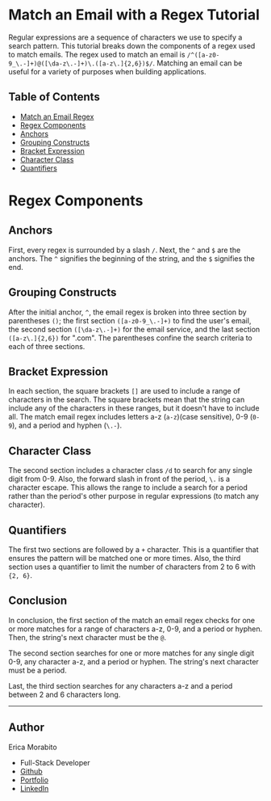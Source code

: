 # Match an Email with a Regex Tutorial

Regular expressions are a sequence of characters we use to specify a search pattern. This tutorial breaks down the components of a regex used to match emails. The regex used to match an email is `/^([a-z0-9_\.-]+)@([\da-z\.-]+)\.([a-z\.]{2,6})$/`. Matching an email can be useful for a variety of purposes when building applications. 

## Table of Contents

- [Match an Email Regex](#match-an-email-regex)
- [Regex Components](#regex-components)
- [Anchors](#anchors)
- [Grouping Constructs](#grouping-constructs)
- [Bracket Expression](#bracket-expression)
- [Character Class](#character-class)
- [Quantifiers](#quantifiers)

# Regex Components

## Anchors

First, every regex is surrounded by a slash `/`. Next, the `^` and `$` are the anchors. The `^` signifies the beginning of the string, and the `$` signifies the end. 

## Grouping Constructs

After the initial anchor, `^`, the email regex is broken into three section by parentheses `()`; the first section `([a-z0-9_\.-]+)` to find the user's email, the second section `([\da-z\.-]+)` for the email service, and the last section `([a-z\.]{2,6})` for ".com". The parentheses confine the search criteria to each of three sections.

## Bracket Expression

In each section, the square brackets `[]` are used to include a range of characters in the search. The square brackets mean that the string can include any of the characters in these ranges, but it doesn't have to include all. The match email regex includes letters a-z (`a-z`)(case sensitive), 0-9 (`0-9`), and a period and hyphen (`\.-`).

## Character Class

The second section includes a character class `/d` to search for any single digit from 0-9. Also, the forward slash in front of the period, `\.` is a character escape. This allows the range to include a search for a period rather than the period's other purpose in regular expressions (to match any character). 

## Quantifiers

The first two sections are followed by a `+` character. This is a quantifier that ensures the pattern will be matched one or more times. Also, the third section uses a quantifier to limit the number of characters from 2 to 6 with `{2, 6}`.

## Conclusion

In conclusion, the first section of the match an email regex checks for one or more matches for a range of characters a-z, 0-9, and a period or hyphen. Then, the string's next character must be the `@`. 

The second section searches for one or more matches for any single digit 0-9, any character a-z, and a period or hyphen. The string's next character must be a period.

Last, the third section searches for any characters a-z and a period between 2 and 6 characters long.

---

## Author

Erica Morabito
- Full-Stack Developer
- [Github](https://github.com/ericaemorabito)
- [Portfolio](https://ericaemorabito.github.io/Erica_Morabito_Portfolio/) 
- [LinkedIn](https://www.linkedin.com/in/erica-morabito-full-stack-dev)